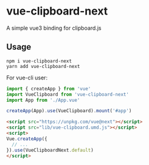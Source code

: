 # vue-clipboard-next

A simple vue3 binding for clipboard.js

## Usage
```
npm i vue-clipboard-next
yarn add vue-clipboard-next
```

For vue-cli user:

```js
import { createApp } from 'vue'
import VueClipboard from 'vue-clipboard-next'
import App from './App.vue'

createApp(App).use(VueClipboard).mount('#app')
```

```html
<script src="https://unpkg.com/vue@next"></script>
<script src="lib/vue-clipboard.umd.js"></script>
<script>
Vue.createApp({
  // ...
}).use(VueClipboardNext.default)
</script>
```
